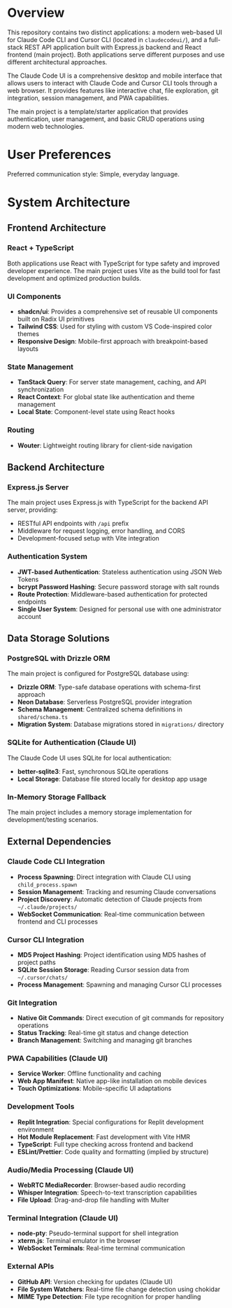 # Overview

This repository contains two distinct applications: a modern web-based UI for Claude Code CLI and Cursor CLI (located in `claudecodeui/`), and a full-stack REST API application built with Express.js backend and React frontend (main project). Both applications serve different purposes and use different architectural approaches.

The Claude Code UI is a comprehensive desktop and mobile interface that allows users to interact with Claude Code and Cursor CLI tools through a web browser. It provides features like interactive chat, file exploration, git integration, session management, and PWA capabilities.

The main project is a template/starter application that provides authentication, user management, and basic CRUD operations using modern web technologies.

# User Preferences

Preferred communication style: Simple, everyday language.

# System Architecture

## Frontend Architecture

### React + TypeScript
Both applications use React with TypeScript for type safety and improved developer experience. The main project uses Vite as the build tool for fast development and optimized production builds.

### UI Components
- **shadcn/ui**: Provides a comprehensive set of reusable UI components built on Radix UI primitives
- **Tailwind CSS**: Used for styling with custom VS Code-inspired color themes
- **Responsive Design**: Mobile-first approach with breakpoint-based layouts

### State Management
- **TanStack Query**: For server state management, caching, and API synchronization
- **React Context**: For global state like authentication and theme management
- **Local State**: Component-level state using React hooks

### Routing
- **Wouter**: Lightweight routing library for client-side navigation

## Backend Architecture

### Express.js Server
The main project uses Express.js with TypeScript for the backend API server, providing:
- RESTful API endpoints with `/api` prefix
- Middleware for request logging, error handling, and CORS
- Development-focused setup with Vite integration

### Authentication System
- **JWT-based Authentication**: Stateless authentication using JSON Web Tokens
- **bcrypt Password Hashing**: Secure password storage with salt rounds
- **Route Protection**: Middleware-based authentication for protected endpoints
- **Single User System**: Designed for personal use with one administrator account

## Data Storage Solutions

### PostgreSQL with Drizzle ORM
The main project is configured for PostgreSQL database using:
- **Drizzle ORM**: Type-safe database operations with schema-first approach
- **Neon Database**: Serverless PostgreSQL provider integration
- **Schema Management**: Centralized schema definitions in `shared/schema.ts`
- **Migration System**: Database migrations stored in `migrations/` directory

### SQLite for Authentication (Claude UI)
The Claude Code UI uses SQLite for local authentication:
- **better-sqlite3**: Fast, synchronous SQLite operations
- **Local Storage**: Database file stored locally for desktop app usage

### In-Memory Storage Fallback
The main project includes a memory storage implementation for development/testing scenarios.

## External Dependencies

### Claude Code CLI Integration
- **Process Spawning**: Direct integration with Claude CLI using `child_process.spawn`
- **Session Management**: Tracking and resuming Claude conversations
- **Project Discovery**: Automatic detection of Claude projects from `~/.claude/projects/`
- **WebSocket Communication**: Real-time communication between frontend and CLI processes

### Cursor CLI Integration  
- **MD5 Project Hashing**: Project identification using MD5 hashes of project paths
- **SQLite Session Storage**: Reading Cursor session data from `~/.cursor/chats/`
- **Process Management**: Spawning and managing Cursor CLI processes

### Git Integration
- **Native Git Commands**: Direct execution of git commands for repository operations
- **Status Tracking**: Real-time git status and change detection
- **Branch Management**: Switching and managing git branches

### PWA Capabilities (Claude UI)
- **Service Worker**: Offline functionality and caching
- **Web App Manifest**: Native app-like installation on mobile devices
- **Touch Optimizations**: Mobile-specific UI adaptations

### Development Tools
- **Replit Integration**: Special configurations for Replit development environment
- **Hot Module Replacement**: Fast development with Vite HMR
- **TypeScript**: Full type checking across frontend and backend
- **ESLint/Prettier**: Code quality and formatting (implied by structure)

### Audio/Media Processing (Claude UI)
- **WebRTC MediaRecorder**: Browser-based audio recording
- **Whisper Integration**: Speech-to-text transcription capabilities
- **File Upload**: Drag-and-drop file handling with Multer

### Terminal Integration (Claude UI)
- **node-pty**: Pseudo-terminal support for shell integration
- **xterm.js**: Terminal emulator in the browser
- **WebSocket Terminals**: Real-time terminal communication

### External APIs
- **GitHub API**: Version checking for updates (Claude UI)
- **File System Watchers**: Real-time file change detection using chokidar
- **MIME Type Detection**: File type recognition for proper handling